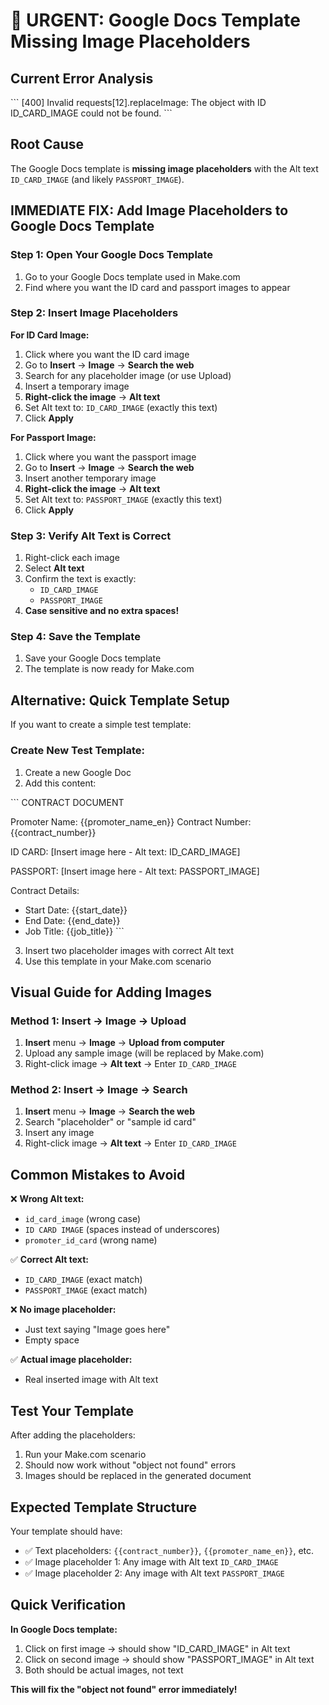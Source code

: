 # 🔧 URGENT: Google Docs Template Missing Image Placeholders

## Current Error Analysis
\`\`\`
[400] Invalid requests[12].replaceImage: The object with ID ID_CARD_IMAGE could not be found.
\`\`\`

## Root Cause
The Google Docs template is **missing image placeholders** with the Alt text `ID_CARD_IMAGE` (and likely `PASSPORT_IMAGE`).

## IMMEDIATE FIX: Add Image Placeholders to Google Docs Template

### Step 1: Open Your Google Docs Template
1. Go to your Google Docs template used in Make.com
2. Find where you want the ID card and passport images to appear

### Step 2: Insert Image Placeholders

**For ID Card Image:**
1. Click where you want the ID card image
2. Go to **Insert** → **Image** → **Search the web**
3. Search for any placeholder image (or use Upload)
4. Insert a temporary image
5. **Right-click the image** → **Alt text**
6. Set Alt text to: `ID_CARD_IMAGE` (exactly this text)
7. Click **Apply**

**For Passport Image:**
1. Click where you want the passport image
2. Go to **Insert** → **Image** → **Search the web**
3. Insert another temporary image
4. **Right-click the image** → **Alt text**
5. Set Alt text to: `PASSPORT_IMAGE` (exactly this text)
6. Click **Apply**

### Step 3: Verify Alt Text is Correct
1. Right-click each image
2. Select **Alt text**
3. Confirm the text is exactly:
   - `ID_CARD_IMAGE`
   - `PASSPORT_IMAGE`
4. **Case sensitive and no extra spaces!**

### Step 4: Save the Template
1. Save your Google Docs template
2. The template is now ready for Make.com

## Alternative: Quick Template Setup

If you want to create a simple test template:

### Create New Test Template:
1. Create a new Google Doc
2. Add this content:

\`\`\`
CONTRACT DOCUMENT

Promoter Name: {{promoter_name_en}}
Contract Number: {{contract_number}}

ID CARD:
[Insert image here - Alt text: ID_CARD_IMAGE]

PASSPORT:
[Insert image here - Alt text: PASSPORT_IMAGE]

Contract Details:
- Start Date: {{start_date}}
- End Date: {{end_date}}
- Job Title: {{job_title}}
\`\`\`

3. Insert two placeholder images with correct Alt text
4. Use this template in your Make.com scenario

## Visual Guide for Adding Images

### Method 1: Insert → Image → Upload
1. **Insert** menu → **Image** → **Upload from computer**
2. Upload any sample image (will be replaced by Make.com)
3. Right-click image → **Alt text** → Enter `ID_CARD_IMAGE`

### Method 2: Insert → Image → Search
1. **Insert** menu → **Image** → **Search the web**
2. Search "placeholder" or "sample id card"
3. Insert any image
4. Right-click image → **Alt text** → Enter `ID_CARD_IMAGE`

## Common Mistakes to Avoid

❌ **Wrong Alt text:**
- `id_card_image` (wrong case)
- `ID CARD IMAGE` (spaces instead of underscores)
- `promoter_id_card` (wrong name)

✅ **Correct Alt text:**
- `ID_CARD_IMAGE` (exact match)
- `PASSPORT_IMAGE` (exact match)

❌ **No image placeholder:**
- Just text saying "Image goes here"
- Empty space

✅ **Actual image placeholder:**
- Real inserted image with Alt text

## Test Your Template

After adding the placeholders:
1. Run your Make.com scenario
2. Should now work without "object not found" errors
3. Images should be replaced in the generated document

## Expected Template Structure

Your template should have:
- ✅ Text placeholders: `{{contract_number}}`, `{{promoter_name_en}}`, etc.
- ✅ Image placeholder 1: Any image with Alt text `ID_CARD_IMAGE`
- ✅ Image placeholder 2: Any image with Alt text `PASSPORT_IMAGE`

## Quick Verification

**In Google Docs template:**
1. Click on first image → should show "ID_CARD_IMAGE" in Alt text
2. Click on second image → should show "PASSPORT_IMAGE" in Alt text
3. Both should be actual images, not text

**This will fix the "object not found" error immediately!**
